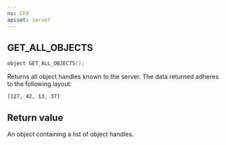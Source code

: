 ```yaml
---
ns: CFX
apiset: server
---
```

## GET_ALL_OBJECTS

```c
object GET_ALL_OBJECTS();
```

Returns all object handles known to the server.
The data returned adheres to the following layout:
```
[127, 42, 13, 37]
```

## Return value
An object containing a list of object handles.
